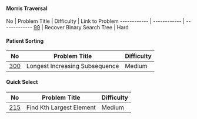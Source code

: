 #### Morris Traversal
No | Problem Title | Difficulty | Link to Problem
------------ | ------------ | -------------
[99](https://leetcode.com/problems/recover-binary-search-tree/) | Recover Binary Search Tree | Hard

#### Patient Sorting 
No | Problem Title | Difficulty
------------ | ------------ | ------------
[300](https://leetcode.com/problems/longest-increasing-subsequence/) | Longest Increasing Subsequence | Medium

#### Quick Select
No | Problem Title | Difficulty
------------ | ------------ | -------------
[215](https://leetcode.com/problems/kth-largest-element-in-an-array/submissions/) | Find Kth Largest Element | Medium

